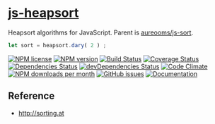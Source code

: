 [js-heapsort](http://aureooms.github.io/js-heapsort)
==

Heapsort algorithms for JavaScript. Parent is
[aureooms/js-sort](https://github.com/aureooms/js-sort).

```js
let sort = heapsort.dary( 2 ) ;
```

[![NPM license](http://img.shields.io/npm/l/aureooms-js-heapsort.svg?style=flat)](https://raw.githubusercontent.com/aureooms/js-heapsort/master/LICENSE)
[![NPM version](http://img.shields.io/npm/v/aureooms-js-heapsort.svg?style=flat)](https://www.npmjs.org/package/aureooms-js-heapsort)
[![Build Status](http://img.shields.io/travis/aureooms/js-heapsort.svg?style=flat)](https://travis-ci.org/aureooms/js-heapsort)
[![Coverage Status](http://img.shields.io/coveralls/aureooms/js-heapsort.svg?style=flat)](https://coveralls.io/r/aureooms/js-heapsort)
[![Dependencies Status](http://img.shields.io/david/aureooms/js-heapsort.svg?style=flat)](https://david-dm.org/aureooms/js-heapsort#info=dependencies)
[![devDependencies Status](http://img.shields.io/david/dev/aureooms/js-heapsort.svg?style=flat)](https://david-dm.org/aureooms/js-heapsort#info=devDependencies)
[![Code Climate](http://img.shields.io/codeclimate/github/aureooms/js-heapsort.svg?style=flat)](https://codeclimate.com/github/aureooms/js-heapsort)
[![NPM downloads per month](http://img.shields.io/npm/dm/aureooms-js-heapsort.svg?style=flat)](https://www.npmjs.org/package/aureooms-js-heapsort)
[![GitHub issues](http://img.shields.io/github/issues/aureooms/js-heapsort.svg?style=flat)](https://github.com/aureooms/js-heapsort/issues)
[![Documentation](https://aureooms.github.io/js-heapsort/badge.svg)](https://aureooms.github.io/js-heapsort/source.html)

## Reference

  - http://sorting.at
